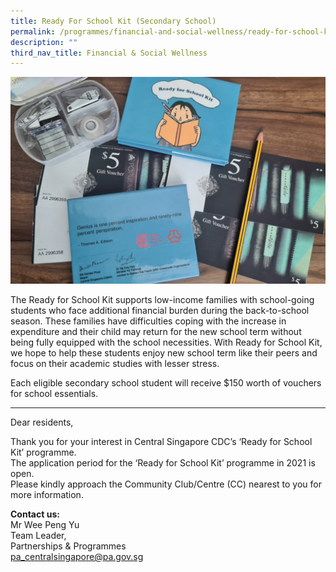 ```yaml
---
title: Ready For School Kit (Secondary School)
permalink: /programmes/financial-and-social-wellness/ready-for-school-kit-secondaryschool/
description: ""
third_nav_title: Financial & Social Wellness
---
```

![Ready for School Kit (Secondary)](/images/Programmes/whatsapp-image-2021-01-24-at-10-48-59-pm.jpeg)

The Ready for School Kit supports low-income families with school-going students who face additional financial burden during the back-to-school season. These families have difficulties coping with the increase in expenditure and their child may return for the new school term without being fully equipped with the school necessities. With Ready for School Kit, we hope to help these students enjoy new school term like their peers and focus on their academic studies with lesser stress.

Each eligible secondary school student will receive $150 worth of vouchers for school essentials.

* * *

Dear residents,  
  
Thank you for your interest in Central Singapore CDC’s ‘Ready for School Kit’ programme.  
The application period for the ‘Ready for School Kit’ programme in 2021 is open.  
Please kindly approach the Community Club/Centre (CC) nearest to you for more information.

**Contact us:**  
Mr Wee Peng Yu  
Team Leader,   
Partnerships & Programmes  
[pa\_centralsingapore@pa.gov.sg](mailto:pa_centralsingapore@pa.gov.sg)